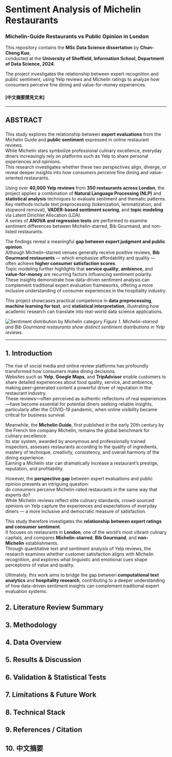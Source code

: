 # Sentiment Analysis of Michelin Restaurants

### Michelin-Guide Restaurants vs Public Opinion in London

This repository contains the **MSc Data Science dissertation** by **Chun-Cheng Kuo**,  
conducted at the **University of Sheffield, Information School, Department of Data Science, 2024**.

The project investigates the relationship between expert recognition and public sentiment, using Yelp reviews and Michelin ratings to analyze how consumers perceive fine dining and value-for-money experiences.

#### [中文摘要請見文末]

---

## ABSTRACT

###


This study explores the relationship between **expert evaluations** from the Michelin Guide and **public sentiment** expressed in online restaurant reviews.  
While Michelin stars symbolize professional culinary excellence, everyday diners increasingly rely on platforms such as Yelp to share personal experiences and opinions.  
This research investigates whether these two perspectives align, diverge, or reveal deeper insights into how consumers perceive fine dining and value-oriented restaurants.

Using over **40,000 Yelp reviews** from **350 restaurants across London**, the project applies a combination of **Natural Language Processing (NLP)** and **statistical analysis** techniques to evaluate sentiment and thematic patterns.  
Key methods include text preprocessing (tokenization, lemmatization, and stopword removal), **VADER-based sentiment scoring**, and **topic modeling** via Latent Dirichlet Allocation (LDA).  
A series of **ANOVA and regression tests** are performed to examine sentiment differences between Michelin-starred, Bib Gourmand, and non-listed restaurants.

The findings reveal a meaningful **gap between expert judgment and public opinion**.  
Although Michelin-starred venues generally receive positive reviews, **Bib Gourmand restaurants** — which emphasize affordability and quality — often achieve **higher consumer satisfaction scores**.  
Topic modeling further highlights that **service quality**, **ambience**, and **value-for-money** are recurring factors influencing sentiment polarity.  
These insights demonstrate how data-driven sentiment analysis can complement traditional expert evaluation frameworks, offering a more inclusive understanding of consumer experiences in the hospitality industry.

This project showcases practical competence in **data preprocessing**, **machine learning for text**, and **statistical interpretation**, illustrating how academic research can translate into real-world data science applications.

![Sentiment distribution by Michelin category](figures/my-notion-face-customized.png)
*Figure 1. Michelin-starred and Bib Gourmand restaurants show distinct sentiment distributions in Yelp reviews.*

---






## 1. Introduction
The rise of social media and online review platforms has profoundly transformed how consumers make dining decisions.  
Websites such as **Yelp**, **Google Maps**, and **TripAdvisor** enable customers to share detailed experiences about food quality, service, and ambience, making peer-generated content a powerful driver of reputation in the restaurant industry.  
These reviews—often perceived as authentic reflections of real experiences—have become essential for potential diners seeking reliable insights, particularly after the COVID-19 pandemic, when online visibility became critical for business survival.

Meanwhile, the **Michelin Guide**, first published in the early 20th century by the French tire company Michelin, remains the global benchmark for culinary excellence.  
Its star system, awarded by anonymous and professionally trained inspectors, assesses restaurants according to the quality of ingredients, mastery of technique, creativity, consistency, and overall harmony of the dining experience.  
Earning a Michelin star can dramatically increase a restaurant’s prestige, reputation, and profitability.  

However, the **perspective gap** between expert evaluations and public opinion presents an intriguing question:  
do consumers perceive Michelin-rated restaurants in the same way that experts do?  
While Michelin reviews reflect elite culinary standards, crowd-sourced opinions on Yelp capture the experiences and expectations of everyday diners — a more inclusive and democratic measure of satisfaction.

This study therefore investigates the **relationship between expert ratings and consumer sentiment**.  
It focuses on restaurants in **London**, one of the world’s most vibrant culinary capitals, and compares **Michelin-starred**, **Bib Gourmand**, and **non-Michelin** establishments.  
Through quantitative text and sentiment analysis of Yelp reviews, the research examines whether customer satisfaction aligns with Michelin recognition, and explores what linguistic and emotional cues shape perceptions of value and quality.

Ultimately, this work aims to bridge the gap between **computational text analytics** and **hospitality research**, contributing to a deeper understanding of how data-driven sentiment insights can complement traditional expert evaluation systems.


## 2. Literature Review Summary
## 3. Methodology
## 4. Data Overview
## 5. Results & Discussion
## 6. Validation & Statistical Tests
## 7. Limitations & Future Work
## 8. Technical Stack
## 9. References / Citation

## 10. 中文摘要
